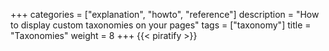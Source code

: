 +++
categories = ["explanation", "howto", "reference"]
description = "How to display custom taxonomies on your pages"
tags = ["taxonomy"]
title = "Taxonomies"
weight = 8
+++
{{< piratify >}}